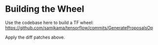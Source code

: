 # Building the Wheel

Use the codebase here to build a TF wheel: https://github.com/samikama/tensorflow/commits/GenerateProposalsOp

Apply the diff patches above.

